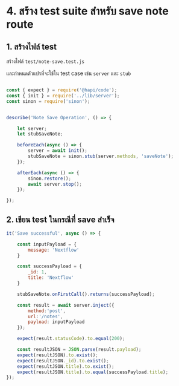 
# 4. สร้าง test suite สำหรับ save note route

## 1. สร้างไฟล์​ test

สร้างไฟล์ `test/note-save.test.js`

และกำหนดตัวแปรที่จะใช้ใน test case เช่น `server` และ `stub`

```js

const { expect } = require('@hapi/code');
const { init } = require('../lib/server');
const sinon = require('sinon');


describe('Note Save Operation', () => {

    let server;
    let stubSaveNote;

    beforeEach(async () => {
        server = await init();
        stubSaveNote = sinon.stub(server.methods, 'saveNote');
    });

    afterEach(async () => {
        sinon.restore();
        await server.stop();
    });

}); 
```

## 2. เขียน test ในกรณีที่ save สำเร็จ

```js
it('Save successful', async () => {

    const inputPayload = {
        message: 'Nextflow'
    }

    const successPayload = {
        _id: 1,
        title: 'Nextflow'
    }

    stubSaveNote.onFirstCall().returns(successPayload);

    const result = await server.inject({
        method:'post',
        url:'/notes',
        payload: inputPayload
    });

    expect(result.statusCode).to.equal(200);

    const resultJSON = JSON.parse(result.payload);
    expect(resultJSON).to.exist();
    expect(resultJSON._id).to.exist();
    expect(resultJSON.title).to.exist();
    expect(resultJSON.title).to.equal(successPayload.title);
});
```